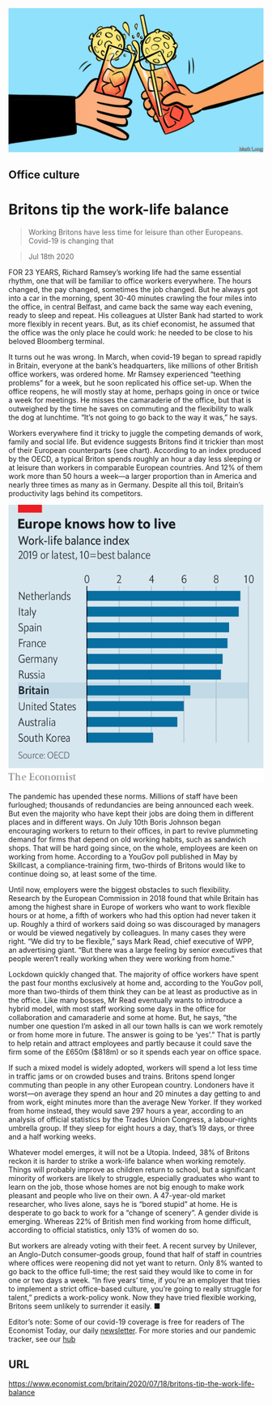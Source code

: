 ![](./images/20200718_BRD001_0.jpg)

## Office culture

# Britons tip the work-life balance

> Working Britons have less time for leisure than other Europeans. Covid-19 is changing that

> Jul 18th 2020

FOR 23 YEARS, Richard Ramsey’s working life had the same essential rhythm, one that will be familiar to office workers everywhere. The hours changed, the pay changed, sometimes the job changed. But he always got into a car in the morning, spent 30-40 minutes crawling the four miles into the office, in central Belfast, and came back the same way each evening, ready to sleep and repeat. His colleagues at Ulster Bank had started to work more flexibly in recent years. But, as its chief economist, he assumed that the office was the only place he could work: he needed to be close to his beloved Bloomberg terminal.

It turns out he was wrong. In March, when covid-19 began to spread rapidly in Britain, everyone at the bank’s headquarters, like millions of other British office workers, was ordered home. Mr Ramsey experienced “teething problems” for a week, but he soon replicated his office set-up. When the office reopens, he will mostly stay at home, perhaps going in once or twice a week for meetings. He misses the camaraderie of the office, but that is outweighed by the time he saves on commuting and the flexibility to walk the dog at lunchtime. “It’s not going to go back to the way it was,” he says.

Workers everywhere find it tricky to juggle the competing demands of work, family and social life. But evidence suggests Britons find it trickier than most of their European counterparts (see chart). According to an index produced by the OECD, a typical Briton spends roughly an hour a day less sleeping or at leisure than workers in comparable European countries. And 12% of them work more than 50 hours a week—a larger proportion than in America and nearly three times as many as in Germany. Despite all this toil, Britain’s productivity lags behind its competitors.



![](./images/20200718_BRC488.png)

The pandemic has upended these norms. Millions of staff have been furloughed; thousands of redundancies are being announced each week. But even the majority who have kept their jobs are doing them in different places and in different ways. On July 10th Boris Johnson began encouraging workers to return to their offices, in part to revive plummeting demand for firms that depend on old working habits, such as sandwich shops. That will be hard going since, on the whole, employees are keen on working from home. According to a YouGov poll published in May by Skillcast, a compliance-training firm, two-thirds of Britons would like to continue doing so, at least some of the time.

Until now, employers were the biggest obstacles to such flexibility. Research by the European Commission in 2018 found that while Britain has among the highest share in Europe of workers who want to work flexible hours or at home, a fifth of workers who had this option had never taken it up. Roughly a third of workers said doing so was discouraged by managers or would be viewed negatively by colleagues. In many cases they were right. “We did try to be flexible,” says Mark Read, chief executive of WPP, an advertising giant. “But there was a large feeling by senior executives that people weren’t really working when they were working from home.”

Lockdown quickly changed that. The majority of office workers have spent the past four months exclusively at home and, according to the YouGov poll, more than two-thirds of them think they can be at least as productive as in the office. Like many bosses, Mr Read eventually wants to introduce a hybrid model, with most staff working some days in the office for collaboration and camaraderie and some at home. But, he says, “the number one question I’m asked in all our town halls is can we work remotely or from home more in future. The answer is going to be ‘yes’.” That is partly to help retain and attract employees and partly because it could save the firm some of the £650m ($818m) or so it spends each year on office space.

If such a mixed model is widely adopted, workers will spend a lot less time in traffic jams or on crowded buses and trains. Britons spend longer commuting than people in any other European country. Londoners have it worst—on average they spend an hour and 20 minutes a day getting to and from work, eight minutes more than the average New Yorker. If they worked from home instead, they would save 297 hours a year, according to an analysis of official statistics by the Trades Union Congress, a labour-rights umbrella group. If they sleep for eight hours a day, that’s 19 days, or three and a half working weeks.

Whatever model emerges, it will not be a Utopia. Indeed, 38% of Britons reckon it is harder to strike a work-life balance when working remotely. Things will probably improve as children return to school, but a significant minority of workers are likely to struggle, especially graduates who want to learn on the job, those whose homes are not big enough to make work pleasant and people who live on their own. A 47-year-old market researcher, who lives alone, says he is “bored stupid” at home. He is desperate to go back to work for a “change of scenery”. A gender divide is emerging. Whereas 22% of British men find working from home difficult, according to official statistics, only 13% of women do so.

But workers are already voting with their feet. A recent survey by Unilever, an Anglo-Dutch consumer-goods group, found that half of staff in countries where offices were reopening did not yet want to return. Only 8% wanted to go back to the office full-time; the rest said they would like to come in for one or two days a week. “In five years’ time, if you’re an employer that tries to implement a strict office-based culture, you’re going to really struggle for talent,” predicts a work-policy wonk. Now they have tried flexible working, Britons seem unlikely to surrender it easily. ■

Editor’s note: Some of our covid-19 coverage is free for readers of The Economist Today, our daily [newsletter](https://www.economist.com/https://my.economist.com/user#newsletter). For more stories and our pandemic tracker, see our [hub](https://www.economist.com//news/2020/03/11/the-economists-coverage-of-the-coronavirus)

## URL

https://www.economist.com/britain/2020/07/18/britons-tip-the-work-life-balance
